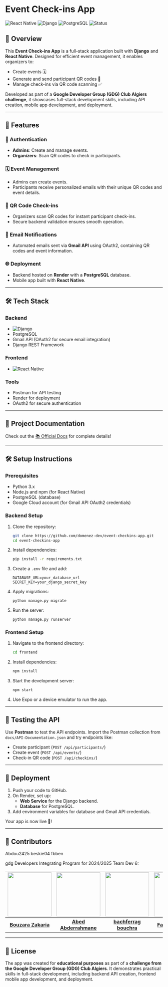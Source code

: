 # Event Check-ins App

![React Native](https://img.shields.io/badge/Frontend-React%20Native-blue?style=flat-square&logo=react) ![Django](https://img.shields.io/badge/Backend-Django-green?style=flat-square&logo=django) ![PostgreSQL](https://img.shields.io/badge/Database-PostgreSQL-blue?style=flat-square&logo=postgresql) ![Status](https://img.shields.io/badge/Status-Complete-brightgreen?style=flat-square)

## 🚀 Overview

This **Event Check-ins App** is a full-stack application built with **Django** and **React Native**. Designed for efficient event management, it enables organizers to:

- Create events 🗓️
- Generate and send participant QR codes 📧
- Manage check-ins via QR code scanning ✅

Developed as part of a **Google Developer Group (GDG) Club Algiers challenge**, it showcases full-stack development skills, including API creation, mobile app development, and deployment.

---

## 🎯 Features

### 🔐 Authentication
- **Admins**: Create and manage events.
- **Organizers**: Scan QR codes to check in participants.

### 🗓️ Event Management
- Admins can create events.
- Participants receive personalized emails with their unique QR codes and event details.

### 📲 QR Code Check-ins
- Organizers scan QR codes for instant participant check-ins.
- Secure backend validation ensures smooth operation.

### 📧 Email Notifications
- Automated emails sent via **Gmail API** using OAuth2, containing QR codes and event information.

### 🌐 Deployment
- Backend hosted on **Render** with a **PostgreSQL** database.
- Mobile app built with **React Native**.

---

## 🛠️ Tech Stack

### **Backend**
- ![Django](https://img.shields.io/badge/-Django-092E20?style=flat-square&logo=django&logoColor=white)
- PostgreSQL
- Gmail API (OAuth2 for secure email integration)
- Django REST Framework

### **Frontend**
- ![React Native](https://img.shields.io/badge/-React%20Native-61DAFB?style=flat-square&logo=react&logoColor=black)

### **Tools**
- Postman for API testing
- Render for deployment
- OAuth2 for secure authentication

---

## 📂 Project Documentation

Check out the [📚 Official Docs](https://domenez-dev.gitbook.io/event-checkins-app) for complete details!

---

## 🛠️ Setup Instructions

### Prerequisites
- Python 3.x
- Node.js and npm (for React Native)
- PostgreSQL (database)
- Google Cloud account (for Gmail API OAuth2 credentials)

### Backend Setup

1. Clone the repository:
    ```bash
    git clone https://github.com/domenez-dev/event-checkins-app.git
    cd event-checkins-app
    ```

2. Install dependencies:
    ```bash
    pip install -r requirements.txt
    ```

3. Create a `.env` file and add:
    ```env
    DATABASE_URL=your_database_url
    SECRET_KEY=your_django_secret_key
    ```

4. Apply migrations:
    ```bash
    python manage.py migrate
    ```

5. Run the server:
    ```bash
    python manage.py runserver
    ```

### Frontend Setup

1. Navigate to the frontend directory:
    ```bash
    cd frontend
    ```

2. Install dependencies:
    ```bash
    npm install
    ```

3. Start the development server:
    ```bash
    npm start
    ```

4. Use Expo or a device emulator to run the app.

---

## 🧪 Testing the API

Use **Postman** to test the API endpoints. Import the Postman collection from `docs/API-Documentation.json` and try endpoints like:

- Create participant (`POST /api/participants/`)
- Create event (`POST /api/events/`)
- Check-in QR code (`POST /api/checkins/`)

---

## 🚀 Deployment

1. Push your code to GitHub.
2. On Render, set up:
    - **Web Service** for the Django backend.
    - **Database** for PostgreSQL.
3. Add environment variables for database and Gmail API credentials.

Your app is now live 🎉!

---

## 👥 Contributors
Abdou2425
beskie04
fbben

gdg Developers Integrating Program for 2024/2025 Team Dev 6:

|<img src="https://avatars.githubusercontent.com/domenez-dev" width="140">|<img src="https://avatars.githubusercontent.com/Abdou2425" width="140">|<img src="https://avatars.githubusercontent.com/beskie04" width="140">|<img src="https://avatars.githubusercontent.com/fbben" width="140">
|:---------------------------------------------------:|:---------------------------------------------------:|:---------------------------------------------------:|:---------------------------------------------------:|
| [**Bouzara Zakaria**](https://github.com/domenez-dev) | [**Abed Abderrahmane**](https://github.com/Abdou2425) | [**bachferrag bouchra**](https://github.com/beskie04) | [**Fares Benziada**](https://github.com/fbben) |

---

## 📜 License

The app was created for **educational purposes** as part of a **challenge from the Google Developer Group (GDG) Club Algiers**. It demonstrates practical skills in full-stack development, including backend API creation, frontend mobile app development, and deployment.
